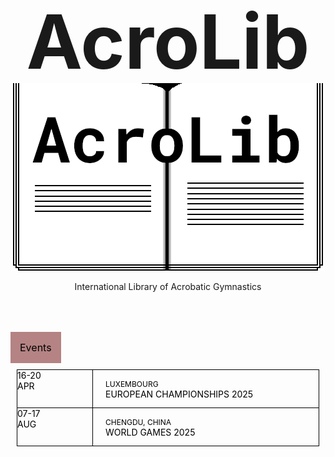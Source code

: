 # AcroLib

![acrolib-logo](assets/acrolib-logo.png)

International Library of Acrobatic Gymnastics

<!--
![acrolib-splash](assets/Reading-Acrobats-Refined-Colorised.png)
{: .invert }-->

<h2 class="h2-events">Events</h2>
<ul class="events">
  <li><time>16-20 <br> APR</time> <div><span>Luxembourg</span> <br> European Championships 2025</div></li>
  <li><time>07-17 <br> AUG</time> <div><span>Chengdu, China</span> <br> World Games 2025</div></li>
</ul>

<style>
  h1 {
    font-size: 120px;
    text-align: center;
    padding-bottom: 0;
    padding-top: 0;
    margin: 0;
    margin-bottom: -20px;
  }

  p {
    text-align: center;
  }

  .up {
    display: none;
  }

  .h2-events {
    background: #b58384;
    padding: 15px;
    font-size: 16px;
    margin: 50px 0 -10px;
    display: inline-block;
    color: black;
    font-weight: normal;
  }
  
  .events {
    background: var(--highlight);
    color: black;
    list-style: none;
    padding: 20px;
    margin: 0 -10px;
  }
    .events ul {
      list-style: none;
      padding: 10px;
      margin: 0 -10px;
    }
    .events li {
      border: 1px solid;
      text-transform: uppercase;
      height: 60px;
      display: flex;
      align-items: center;
      margin-bottom: -1px;
    }
    .events time {
      font-style: normal;
      border-right: 1px solid;
      padding-right: 20px;
      height: 100%;
      margin-right: 20px;
      width: 100px;
    }
    .events span {
      font-size: 12px;
    }

  main {
    padding-bottom: 0;
  }

  footer {
    display: none;
  }
</style>

